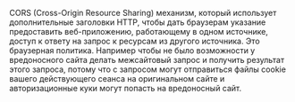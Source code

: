 CORS (Cross-Origin Resource Sharing) механизм, который использует дополнительные заголовки HTTP, чтобы дать браузерам указание предоставить веб-приложению, работающему в одном источнике, доступ к ответу на запрос к ресурсам из другого источника. Это браузерная политика. Например чтобы не было возможности у вредоносного сайта делать межсайтовый запрос и получить результат этого запроса, потому что с запросом могут отправиться файлы cookie вашего действующего сеанса на оригинальном сайте и авторизационные куки могут попасть на вредоносный сайт.